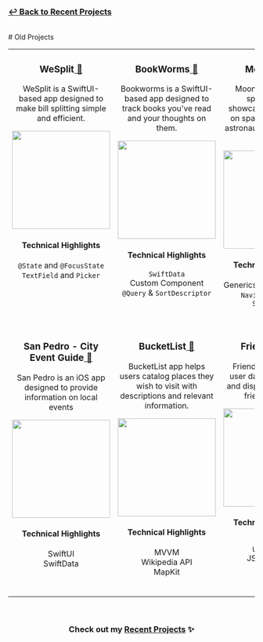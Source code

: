 <h3 ><a href="https://github.com/ricardonovelot">↩  Back to Recent Projects</a></h3>
<br>
# Old Projects

<table>
  
<tr>

<!-- PROJECT 1 -->
  
<td valign="top" align="center">
<h3>WeSplit<a href="https://github.com/ricardonovelot/WeSplit"> 🔗</a></h3>

WeSplit is a SwiftUI-based app designed to make bill splitting simple and efficient.

<img src="https://github.com/ricardonovelot/WeSplit/assets/84286086/3af0962b-8838-441b-8f25-139231efb13a" width="200">

#### Technical Highlights

<p>
  
  `@State` and `@FocusState` <br>
  `TextField` and `Picker`

</p>
<br>
</td>

<!-- PROJECT 2 -->
  
<td valign="top" align="center">
<h3>BookWorms<a href="https://github.com/ricardonovelot/BookWorms"> 🔗</a></h3>

Bookworms is a SwiftUI-based app designed to track books you've read and your thoughts on them.

<img src="https://github.com/ricardonovelot/BookWorms/assets/84286086/b792b98e-516b-4435-b305-e1f33ece8049" width="200">

#### Technical Highlights

<p>
  
`SwiftData`<br>
Custom Component<br>
`@Query` & `SortDescriptor`

</p>
</td>

<!-- PROJECT 3 -->

<td valign="top" align="center">

<h3>MoonShot<a href="https://github.com/ricardonovelot/Moonshot"> 🔗</a></h3>

Moonshot dives into space history, showcasing information on space missions and astronauts in an engaging way

<img src="https://github.com/ricardonovelot/Moonshot/assets/84286086/63e9c612-1b0e-4d8c-b00b-a08ad800ab13" width="200">

#### Technical Highlights

<p>
  
  Generics for Codable Data<br>
`NavigationLink` & `ScrollView`

</p>
<br>
</td>  
</tr>

<!-- ROW 2 -->

<tr>

<!-- PROJECT 4 -->
  
<td valign="top" align="center">
  
<h3>San Pedro - City Event Guide<a href="https://github.com/ricardonovelot/SanPedroEventGuide"> 🔗</a></h3>

San Pedro is an iOS app designed to provide information on local events

<img src="https://github.com/ricardonovelot/EventosSanPedro/assets/84286086/f582f6ef-5b37-4587-81c0-c827469adf5a" width="200">

#### Technical Highlights

<p>
  
SwiftUI<br>
SwiftData

</p>
<br>
</td>

<!-- PROJECT 5 -->
  
<td valign="top" align="center">

<h3>BucketList<a href="https://github.com/ricardonovelot/BucketList"> 🔗</a></h3>

BucketList app helps users catalog places they wish to visit with descriptions and relevant information.

<img src="https://github.com/ricardonovelot/Projects/assets/84286086/bd65c0aa-914a-491a-a00a-972ebadb5620" width="200">

#### Technical Highlights

<p>

MVVM<br>
Wikipedia API<br>
MapKit

</p>
<br>
</td>

<!-- PROJECT 6 -->

<td valign="top" align="center">

<h3>FriendFaces<a href="https://github.com/ricardonovelot/FriendFaces"> 🔗</a></h3>

FriendFaces retrieves user data from the web and displays it in a user-friendly format.

<img src="https://github.com/ricardonovelot/FriendFaces/assets/84286086/f37784ef-9b1b-4041-acd3-60b0e5da563a" width="200">

#### Technical Highlights

<p>
  
`SwiftData`<br>
`URLSession`<br>
JSON parsing

</p>
<br>
</td>
  
</tr>

</table>


<br>
<h3 align="center">Check out my <a href="https://github.com/ricardonovelot">Recent Projects</a> ✨</h3>
<br>

